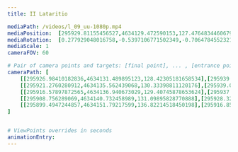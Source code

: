```yaml
---
title: II Lataritio

mediaPath: /videos/l_09_uu-1080p.mp4
mediaPosition:  [295929.81155456527,4634129.472590153,127.4764834460679]
mediaRotation:  [0.277929048016758,-0.5397106771502349,-0.7064784552321997,0.3638076710725855]
mediaScale: 1
cameraFOV: 60

# Pair of camera points and targets: [final point], ... , [entrance point]
cameraPath: [
    [[295926.98410182836,4634131.489895123,128.42305181658534],[295939.94326020585,4634122.243914012,124.08461345171374]],
    [[295921.2760280912,4634135.562439068,130.33398811120176],[295939.0526513784,4634122.879337405,124.38276950424134]],
    [[295916.57897872565,4634136.940673029,129.40745878653624],[295937.0060380178,4634127.895732862,125.77280443590261]],
    [[295908.756289069,4634140.732458989,131.09895828770888],[295928.3207862324,4634132.42452134,123.32110325166501]],
    [[295899.4947244857,4634151.79217599,136.82214518450198],[295916.85001777054,4634141.208161512,126.86931449392455]]
]


# ViewPoints overrides in seconds
animationEntry:
---
```


